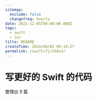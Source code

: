 ```yaml
---
sitemap:
  exclude: false
  changefreq: hourly
date: 2021-12-05T00:00:00.000Z
tags:
  - swift
  - ios
title: README
createTime: 2024/08/02 09:19:27
permalink: /swift/7jitkke3/
---
```


# 写更好的 Swift 的代码

整理出 9 篇
